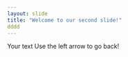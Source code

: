 ```yaml
---
layout: slide
title: "Welcome to our second slide!"
dddd
---
```

Your text
Use the left arrow to go back!
